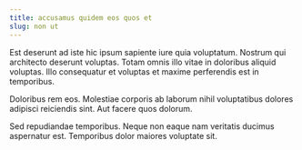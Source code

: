 ```yaml
---
title: accusamus quidem eos quos et
slug: non ut
---
```


Est deserunt ad iste hic ipsum sapiente iure quia voluptatum. Nostrum qui architecto deserunt voluptas. Totam omnis illo vitae in doloribus aliquid voluptas. Illo consequatur et voluptas et maxime perferendis est in temporibus.

Doloribus rem eos. Molestiae corporis ab laborum nihil voluptatibus dolores adipisci reiciendis sint. Aut facere quos dolorum.

Sed repudiandae temporibus. Neque non eaque nam veritatis ducimus aspernatur est. Temporibus dolor maiores voluptate sit.
